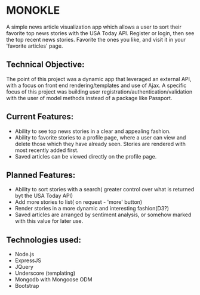 # MONOKLE

A simple news article visualization app which allows a user to sort their favorite top news stories with the USA Today API. Register or login, then see the top recent news stories. Favorite the ones you like, and visit it in your 'favorite articles' page.

## Technical Objective:

The point of this project was a dynamic app that leveraged an external API, with a focus on front end rendering/templates and use of Ajax.
A specific focus of this project was building user registration/authentication/validation with the user of model methods instead of a package like Passport. 


## Current Features:
* Ability to see top news stories in a clear and appealing fashion.
* Ability to favorite stories to a profile page, where a user can view and delete those which they have already seen. Stories are rendered with most recently added first.
* Saved articles can be viewed directly on the profile page.


## Planned Features:
* Ability to sort stories with a search( greater control over what is returned byt the USA Today API)
* Add more stories to list( on request - 'more' button)
* Render stories in a more dynamic and interesting fashion(D3?)
* Saved articles are arranged by sentiment analysis, or somehow marked with this value for later use.


## Technologies used:
* Node.js
* ExpressJS
* JQuery
* Underscore (templating)
* Mongodb with Mongoose ODM
* Bootstrap